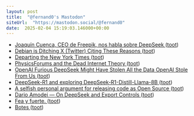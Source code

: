 ```yaml
---
layout: post
title:  "@fernand0's Mastodon"
siteUrl:  "https://mastodon.social/@fernand0"
date:  2025-02-04 15:19:03.146000+00:00
---
```

*  [Joaquín Cuenca, CEO de Freepik, nos habla sobre DeepSeek ](https://wwwhatsnew.com/2025/01/29/joaquin-cuenca-ceo-de-freepik-nos-habla-sobre-deepseek) ([toot](https://mastodon.social/@fernand0/113946286040187642))
*  [Debian is Ditching X (Twitter) Citing These Reasons ](https://news.itsfoss.com/debian-logs-off-twitter) ([toot](https://mastodon.social/@fernand0/113945539741685835))
*  [Departing the New York Times ](https://contrarian.substack.com/p/departing-the-new-york-time) ([toot](https://mastodon.social/@fernand0/113945331295085908))
*  [PhysicsForums and the Dead Internet Theory ](https://hallofdreams.org/posts/physicsforums) ([toot](https://mastodon.social/@fernand0/113945078643234961))
*  [OpenAI Furious DeepSeek Might Have Stolen All the Data OpenAI Stole From Us ](https://www.404media.co/openai-furious-deepseek-might-have-stolen-all-the-data-openai-stole-from-us) ([toot](https://mastodon.social/@fernand0/113944861532770159))
*  [DeepSeek-R1 and exploring DeepSeek-R1-Distill-Llama-8B ](https://simonwillison.net/2025/Jan/20/deepseek-r1) ([toot](https://mastodon.social/@fernand0/113943944402616743))
*  [A selfish personal argument for releasing code as Open Source ](https://simonwillison.net/2025/Jan/24/selfish-open-source) ([toot](https://mastodon.social/@fernand0/113943280586929783))
*  [Dario Amodei — On DeepSeek and Export Controls ](https://darioamodei.com/on-deepseek-and-export-control) ([toot](https://mastodon.social/@fernand0/113941460427805743))
*  [Fea y fuerte. ](https://avecesunafoto.wordpress.com/2025/02/03/fea-y-fuerte) ([toot](https://mastodon.social/@fernand0/113941454436652795))
*  [Botes ](https://www.flickr.com/photos/fernand0/54286803035) ([toot](https://mastodon.social/@fernand0/113941207631846658))
